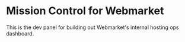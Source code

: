 # Mission Control for Webmarket

This is the dev panel for building out Webmarket's internal hosting ops dashboard.